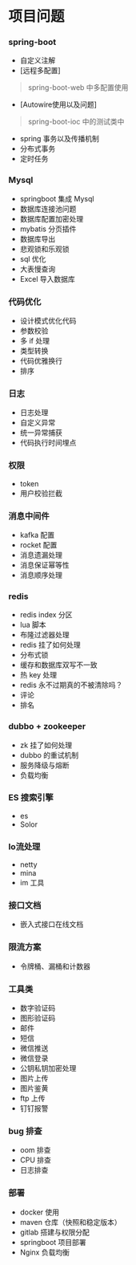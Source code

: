 # 项目问题

### spring-boot
- 自定义注解
- [远程多配置]
> spring-boot-web 中多配置使用
- [Autowire使用以及问题]
> spring-boot-ioc 中的测试类中
- spring 事务以及传播机制
- 分布式事务
- 定时任务

### Mysql
- springboot 集成 Mysql
- 数据库连接池问题
- 数据库配置加密处理
- mybatis 分页插件
- 数据库导出
- 悲观锁和乐观锁
- sql 优化
- 大表慢查询
- Excel 导入数据库

### 代码优化
- 设计模式优化代码
- 参数校验
- 多 if 处理
- 类型转换
- 代码优雅换行
- 排序

### 日志
- 日志处理
- 自定义异常 
- 统一异常捕获
- 代码执行时间埋点

### 权限
- token
- 用户校验拦截

### 消息中间件
- kafka 配置
- rocket 配置
- 消息遗漏处理
- 消息保证幂等性
- 消息顺序处理

### redis
- redis index 分区
- lua 脚本
- 布隆过滤器处理
- redis 挂了如何处理
- 分布式锁
- 缓存和数据库双写不一致
- 热 key 处理
- redis 永不过期真的不被清除吗？
- 评论 
- 排名

### dubbo + zookeeper
- zk 挂了如何处理
- dubbo 的重试机制
- 服务降级与熔断
- 负载均衡

### ES 搜索引擎
- es
- Solor

### Io流处理
- netty
- mina
- im 工具


### 接口文档
- 嵌入式接口在线文档

### 限流方案
- 令牌桶、漏桶和计数器

### 工具类
- 数字验证码
- 图形验证码
- 邮件
- 短信
- 微信推送
- 微信登录
- 公钥私钥加密处理
- 图片上传
- 图片鉴黄
- ftp 上传
- 钉钉报警

### bug 排查
- oom 排查
- CPU 排查
- 日志排查

### 部署
- docker 使用
- maven 仓库（快照和稳定版本）
- gitlab 搭建与权限分配
- springboot 项目部署
- Nginx 负载均衡





